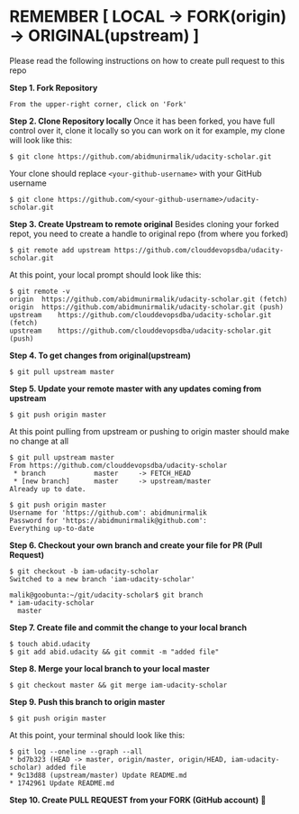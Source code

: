 # REMEMBER [ LOCAL -> FORK(origin) -> ORIGINAL(upstream) ]
Please read the following instructions on how to create pull request to this repo

**Step 1. Fork Repository**

```
From the upper-right corner, click on 'Fork'
```

**Step 2. Clone Repository locally**
Once it has been forked, you have full control over it, clone it locally so you can work on it
for example, my clone will look like this:

```
$ git clone https://github.com/abidmunirmalik/udacity-scholar.git
```
Your clone should replace `<your-github-username>` with your GitHub username

```
$ git clone https://github.com/<your-github-username>/udacity-scholar.git

```

**Step 3. Create Upstream to remote original**
Besides cloning your forked repot, you need to create a handle to original repo (from where you forked)

```
$ git remote add upstream https://github.com/clouddevopsdba/udacity-scholar.git
```

At this point, your local prompt should look like this:

```
$ git remote -v
origin	https://github.com/abidmunirmalik/udacity-scholar.git (fetch)
origin	https://github.com/abidmunirmalik/udacity-scholar.git (push)
upstream	https://github.com/clouddevopsdba/udacity-scholar.git (fetch)
upstream	https://github.com/clouddevopsdba/udacity-scholar.git (push)
```

**Step 4. To get changes from original(upstream)**

```
$ git pull upstream master
```

**Step 5. Update your remote master with any updates coming from upstream**

```
$ git push origin master
```

At this point pulling from upstream or pushing to origin master should make no change at all

```
$ git pull upstream master
From https://github.com/clouddevopsdba/udacity-scholar
 * branch            master     -> FETCH_HEAD
 * [new branch]      master     -> upstream/master
Already up to date.

$ git push origin master
Username for 'https://github.com': abidmunirmalik
Password for 'https://abidmunirmalik@github.com':
Everything up-to-date
```

**Step 6. Checkout your own branch and create your file for PR (Pull Request)**

```
$ git checkout -b iam-udacity-scholar
Switched to a new branch 'iam-udacity-scholar'

malik@goobunta:~/git/udacity-scholar$ git branch
* iam-udacity-scholar
  master
```  

**Step 7. Create file and commit the change to your local branch**

```
$ touch abid.udacity
$ git add abid.udacity && git commit -m "added file"
```

**Step 8. Merge your local branch to your local master**

```
$ git checkout master && git merge iam-udacity-scholar
```

**Step 9. Push this branch to origin master**

```
$ git push origin master
```

At this point, your terminal should look like this:

```
$ git log --oneline --graph --all
* bd7b323 (HEAD -> master, origin/master, origin/HEAD, iam-udacity-scholar) added file
* 9c13d88 (upstream/master) Update README.md
* 1742961 Update README.md
```

**Step 10. Create PULL REQUEST from your FORK (GitHub account)**
:raised_hands:
